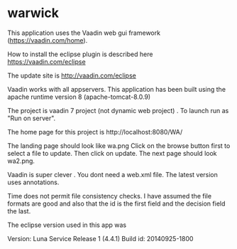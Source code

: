 # warwick


This application uses the Vaadin web gui framework (https://vaadin.com/home).

How to install the eclipse plugin is described here https://vaadin.com/eclipse

The update site is http://vaadin.com/eclipse

Vaadin works with all appservers. This application has been built using the apache runtime version 8 (apache-tomcat-8.0.9)

The project is vaadin 7 project (not dynamic web project) . To launch run as "Run on server". 

The  home page for this project is http://localhost:8080/WA/

The landing page should look like wa.png 
Click on the browse button first to select a file to update. Then click on update.
The next page should look wa2.png. 

Vaadin is super clever . You dont need a web.xml file. The latest version uses annotations.

Time does not permit file consistency  checks. I have assumed the file formats are good and also that the id is the first field and the decision field the last.

The eclipse version used in this app was 

Version: Luna Service Release 1 (4.4.1)
Build id: 20140925-1800


